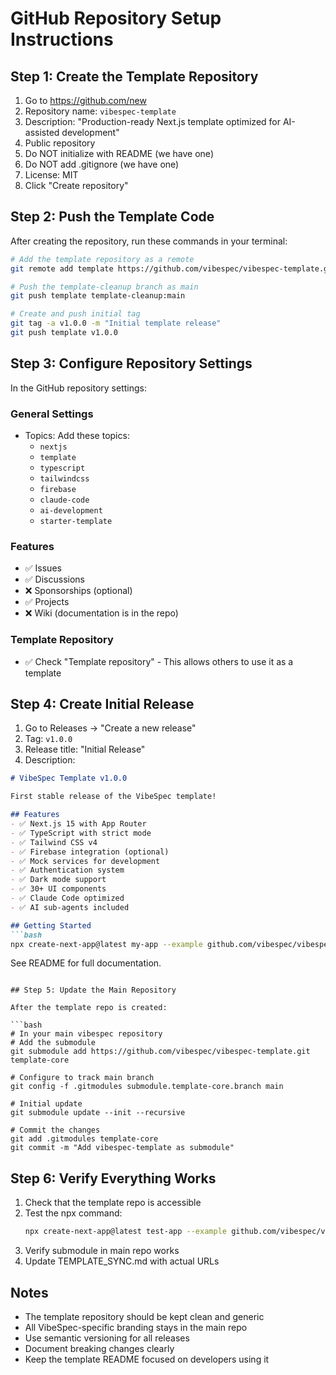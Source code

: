 # GitHub Repository Setup Instructions

## Step 1: Create the Template Repository

1. Go to https://github.com/new
2. Repository name: `vibespec-template`
3. Description: "Production-ready Next.js template optimized for AI-assisted development"
4. Public repository
5. Do NOT initialize with README (we have one)
6. Do NOT add .gitignore (we have one)
7. License: MIT
8. Click "Create repository"

## Step 2: Push the Template Code

After creating the repository, run these commands in your terminal:

```bash
# Add the template repository as a remote
git remote add template https://github.com/vibespec/vibespec-template.git

# Push the template-cleanup branch as main
git push template template-cleanup:main

# Create and push initial tag
git tag -a v1.0.0 -m "Initial template release"
git push template v1.0.0
```

## Step 3: Configure Repository Settings

In the GitHub repository settings:

### General Settings
- Topics: Add these topics:
  - `nextjs`
  - `template`
  - `typescript`
  - `tailwindcss`
  - `firebase`
  - `claude-code`
  - `ai-development`
  - `starter-template`

### Features
- ✅ Issues
- ✅ Discussions
- ❌ Sponsorships (optional)
- ✅ Projects
- ❌ Wiki (documentation is in the repo)

### Template Repository
- ✅ Check "Template repository" - This allows others to use it as a template

## Step 4: Create Initial Release

1. Go to Releases → "Create a new release"
2. Tag: `v1.0.0`
3. Release title: "Initial Release"
4. Description:
```markdown
# VibeSpec Template v1.0.0

First stable release of the VibeSpec template!

## Features
- ✅ Next.js 15 with App Router
- ✅ TypeScript with strict mode
- ✅ Tailwind CSS v4
- ✅ Firebase integration (optional)
- ✅ Mock services for development
- ✅ Authentication system
- ✅ Dark mode support
- ✅ 30+ UI components
- ✅ Claude Code optimized
- ✅ AI sub-agents included

## Getting Started
```bash
npx create-next-app@latest my-app --example github.com/vibespec/vibespec-template
```

See README for full documentation.
```

## Step 5: Update the Main Repository

After the template repo is created:

```bash
# In your main vibespec repository
# Add the submodule
git submodule add https://github.com/vibespec/vibespec-template.git template-core

# Configure to track main branch
git config -f .gitmodules submodule.template-core.branch main

# Initial update
git submodule update --init --recursive

# Commit the changes
git add .gitmodules template-core
git commit -m "Add vibespec-template as submodule"
```

## Step 6: Verify Everything Works

1. Check that the template repo is accessible
2. Test the npx command:
   ```bash
   npx create-next-app@latest test-app --example github.com/vibespec/vibespec-template
   ```
3. Verify submodule in main repo works
4. Update TEMPLATE_SYNC.md with actual URLs

## Notes

- The template repository should be kept clean and generic
- All VibeSpec-specific branding stays in the main repo
- Use semantic versioning for all releases
- Document breaking changes clearly
- Keep the template README focused on developers using it